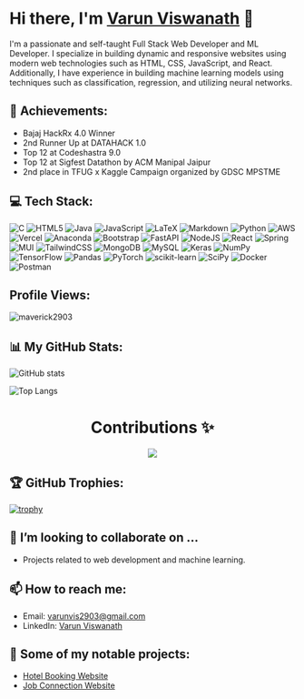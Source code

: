 # Hi there, I'm [Varun Viswanath](https://github.com/maverick2903) 👋

<!--[![Typing SVG](https://readme-typing-svg.demolab.com?font=Fira+Code&weight=500&size=27&pause=1000&background=952FFF00&width=435&lines=A+Passionate+CS+Student;)](https://git.io/typing-svg) !-->

I'm a passionate and self-taught Full Stack Web Developer and ML Developer. I specialize in building dynamic and responsive websites using modern web technologies such as HTML, CSS, JavaScript, and React. Additionally, I have experience in building machine learning models using techniques such as classification, regression, and utilizing neural networks.

## 🥇 Achievements:
- Bajaj HackRx 4.0 Winner
- 2nd Runner Up at DATAHACK 1.0
- Top 12 at Codeshastra 9.0
- Top 12 at Sigfest Datathon by ACM Manipal Jaipur
- 2nd place in TFUG x Kaggle Campaign organized by GDSC MPSTME

## 💻 Tech Stack:


![C](https://img.shields.io/badge/c-%2300599C.svg?style=for-the-badge&logo=c&logoColor=white) ![HTML5](https://img.shields.io/badge/html5-%23E34F26.svg?style=for-the-badge&logo=html5&logoColor=white) ![Java](https://img.shields.io/badge/java-%23ED8B00.svg?style=for-the-badge&logo=java&logoColor=white) ![JavaScript](https://img.shields.io/badge/javascript-%23323330.svg?style=for-the-badge&logo=javascript&logoColor=%23F7DF1E) ![LaTeX](https://img.shields.io/badge/latex-%23008080.svg?style=for-the-badge&logo=latex&logoColor=white) ![Markdown](https://img.shields.io/badge/markdown-%23000000.svg?style=for-the-badge&logo=markdown&logoColor=white) ![Python](https://img.shields.io/badge/python-3670A0?style=for-the-badge&logo=python&logoColor=ffdd54) ![AWS](https://img.shields.io/badge/AWS-%23FF9900.svg?style=for-the-badge&logo=amazon-aws&logoColor=white)![Vercel](https://img.shields.io/badge/vercel-%23000000.svg?style=for-the-badge&logo=vercel&logoColor=white) ![Anaconda](https://img.shields.io/badge/Anaconda-%2344A833.svg?style=for-the-badge&logo=anaconda&logoColor=white) ![Bootstrap](https://img.shields.io/badge/bootstrap-%23563D7C.svg?style=for-the-badge&logo=bootstrap&logoColor=white) ![FastAPI](https://img.shields.io/badge/FastAPI-005571?style=for-the-badge&logo=fastapi) ![NodeJS](https://img.shields.io/badge/node.js-6DA55F?style=for-the-badge&logo=node.js&logoColor=white) ![React](https://img.shields.io/badge/react-%2320232a.svg?style=for-the-badge&logo=react&logoColor=%2361DAFB) ![Spring](https://img.shields.io/badge/spring-%236DB33F.svg?style=for-the-badge&logo=spring&logoColor=white) ![MUI](https://img.shields.io/badge/MUI-%230081CB.svg?style=for-the-badge&logo=material-ui&logoColor=white) ![TailwindCSS](https://img.shields.io/badge/tailwindcss-%2338B2AC.svg?style=for-the-badge&logo=tailwind-css&logoColor=white) ![MongoDB](https://img.shields.io/badge/MongoDB-%234ea94b.svg?style=for-the-badge&logo=mongodb&logoColor=white) ![MySQL](https://img.shields.io/badge/mysql-%2300f.svg?style=for-the-badge&logo=mysql&logoColor=white) ![Keras](https://img.shields.io/badge/Keras-%23D00000.svg?style=for-the-badge&logo=Keras&logoColor=white) ![NumPy](https://img.shields.io/badge/numpy-%23013243.svg?style=for-the-badge&logo=numpy&logoColor=white) ![TensorFlow](https://img.shields.io/badge/TensorFlow-%23FF6F00.svg?style=for-the-badge&logo=TensorFlow&logoColor=white) ![Pandas](https://img.shields.io/badge/pandas-%23150458.svg?style=for-the-badge&logo=pandas&logoColor=white) ![PyTorch](https://img.shields.io/badge/PyTorch-%23EE4C2C.svg?style=for-the-badge&logo=PyTorch&logoColor=white) ![scikit-learn](https://img.shields.io/badge/scikit--learn-%23F7931E.svg?style=for-the-badge&logo=scikit-learn&logoColor=white) ![SciPy](https://img.shields.io/badge/SciPy-%230C55A5.svg?style=for-the-badge&logo=scipy&logoColor=%white) ![Docker](https://img.shields.io/badge/docker-%230db7ed.svg?style=for-the-badge&logo=docker&logoColor=white) ![Postman](https://img.shields.io/badge/Postman-FF6C37?style=for-the-badge&logo=postman&logoColor=white)


<!-- ## 🔭 I’m currently working on ...
- Building full-stack web applications using MERN stack.
- Using scikit-learn and Tensorflow to build NLP models. -->

<!-- ## 🌱 I’m currently learning ...
- Next.js
- RNN -->

## Profile Views:
<p align="left"> <img src="https://komarev.com/ghpvc/?username=maverick2903&label=Profile%20views&color=0e75b6&style=flat" alt="maverick2903" /> </p>

## 📊 My GitHub Stats:
![GitHub stats](https://github-readme-stats-sigma-five.vercel.app/api?username=maverick2903&show_icons=true&theme=tokyonight)

![Top Langs](https://github-readme-stats-sigma-five.vercel.app/api/top-langs/?username=maverick2903&theme=tokyonight)

<h1 align="center">  Contributions ✨</h1>
<p align="center">
 <a href="https://git.io/streak-stats" align="middle">
    <img src="https://streak-stats.demolab.com?user=maverick2903&theme=android-dark&border_radius=5.9&date_format=j%20M%5B%20Y%5D">
  </a>
  
<!--  [![Ashutosh's github activity graph](https://github-readme-activity-graph.cyclic.app/graph?username=maverick2903&bg_color=000000&color=fd86f5&line=d12ec6&point=d7b2b2&area=true&hide_border=true)](https://github.com/ashutosh00710/github-readme-activity-graph) -->

## 🏆 GitHub Trophies:
[![trophy](https://github-profile-trophy.vercel.app/?username=maverick2903&theme=onedark)](https://github.com/maverick2903/github-profile-trophy)

## 👯 I’m looking to collaborate on ...
- Projects related to web development and machine learning.



## 📫 How to reach me:
- Email: [varunvis2903@gmail.com](mailto:varunvis2903@gmail.com)
- LinkedIn: [Varun Viswanath](https://www.linkedin.com/in/varun-viswanath-10a3b0222/)

## 🌟 Some of my notable projects:
- [Hotel Booking Website](https://github.com/maverick2903/Unicode_Task1)
- [Job Connection Website](https://github.com/maverick2903/TechTitans_WebDevelopment_Rookies)




